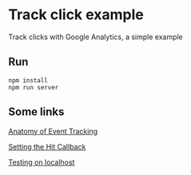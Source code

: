 # Track click example

Track clicks with Google Analytics, a simple example

## Run

```
npm install
npm run server
```

## Some links

<a href="https://developers.google.com/analytics/devguides/collection/gajs/eventTrackerGuide#Anatomy" target="_blank">Anatomy of Event Tracking</a>

<a href="https://developers.google.com/analytics/devguides/collection/analyticsjs/advanced#hitCallback" target="_blank">Setting the Hit Callback</a>

<a href="https://developers.google.com/analytics/devguides/collection/analyticsjs/advanced#localhost" target="_blank">Testing on localhost</a>
